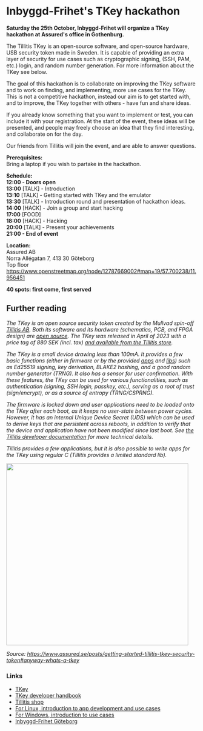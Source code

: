# Inbyggd-Frihet's TKey hackathon

**Saturday the 25th October,
Inbyggd-Frihet will organize a TKey hackathon at Assured's office in Gothenburg.**

The Tillitis TKey is an open-source software, and open-source hardware, USB security token made in Sweden.
It is capable of providing an extra layer of security for use cases such as cryptographic signing, (SSH, PAM, etc.) login, and random number generation.
For more information about the TKey see below.

The goal of this hackathon is to collaborate on improving the TKey software and to work on finding, and implementing, more use cases for the TKey.
This is not a competitive hackathon, instead our aim is to get started with, and to improve, the TKey together with others - have fun and share ideas.

If you already know something that you want to implement or test, you can include it with your registration.
At the start of the event, these ideas will be presented, and people may freely choose an idea that they find interesting, and collaborate on for the day.

Our friends from Tillitis will join the event, and are able to answer questions.

**Prerequisites:** \
Bring a laptop if you wish to partake in the hackathon.

**Schedule:** \
**12:00 - Doors open** \
**13:00** [TALK] - Introduction \
**13:10** [TALK] - Getting started with TKey and the emulator\
**13:30** [TALK] - Introduction round and presentation of hackathon ideas.\
**14:00** [HACK] - Join a group and start hacking\
**17:00** [FOOD] \
**18:00** [HACK] - Hacking\
**20:00** [TALK] - Present your achievements\
**21:00 - End of event**

**Location:** \
Assured AB \
Norra Allégatan 7, 413 30 Göteborg \
Top floor \
<https://www.openstreetmap.org/node/12787669002#map=19/57.700238/11.956451>

**40 spots: first come, first served**


## Further reading

_The TKey is an open source security token created by the Mullvad spin-off [Tillitis AB](https://tillitis.se/)._
_Both its software and its hardware (schematics, PCB, and FPGA design) are [open source](https://github.com/tillitis/tillitis-key1)._
_The TKey was released in April of 2023 with a price tag of 880 SEK (incl. tax) [and available from the Tillitis store](https://shop.tillitis.se/products/tkey)._

_The TKey is a small device drawing less than 100mA. It provides a few basic functions (either in firmware or by the provided [apps](https://github.com/tillitis/tillitis-key1-apps) and [libs](https://github.com/tillitis/tkey-libs)) such as Ed25519 signing, key derivation, BLAKE2 hashing, and a good random number generator (TRNG)._
_It also has a sensor for user confirmation._
_With these features, the TKey can be used for various functionalities, such as authentication (signing, SSH login, passkey, etc.), serving as a root of trust (sign/encrypt), or as a source of entropy (TRNG/CSPRNG)._

_The firmware is locked down and user applications need to be loaded onto the TKey after each boot, as it keeps no user-state between power cycles._
_However, it has an internal Unique Device Secret (UDS) which can be used to derive keys that are persistent across reboots, in addition to verify that the device and application have not been modified since last boot._
_See [the Tillitis developer documentation](https://dev.tillitis.se) for more technical details._

_Tillitis provides a few applications, but it is also possible to write apps for the TKey using regular C (Tillitis provides a limited standard lib)._

[<img src="tillitis-tkey.avif" width="480" />](.)

_Source: <https://www.assured.se/posts/getting-started-tillitis-tkey-security-token#anyway-whats-a-tkey>_


### Links

- [TKey](https://www.tillitis.se/products/tkey/)
- [TKey developer handbook](https://dev.tillitis.se/intro/)
- [Tillitis shop](https://shop.tillitis.se/)
- [For Linux, introduction to app development and use cases](https://www.assured.se/posts/getting-started-tillitis-tkey-security-token)
- [For Windows, introduction to use cases](https://www.assured.se/posts/sign-git-commits-tillitis-tkey-security-token)
- [Inbyggd-Frihet Göteborg](https://inbyggd-frihet.org)
